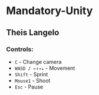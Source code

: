 # Mandatory-Unity
## Theis Langelo

### Controls:
- `C` - Change camera
- `WASD / ←↑→↓` - Movement
- `Shift` - Sprint
- `Mouse1` - Shoot
- `Esc` - Pause
